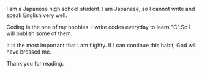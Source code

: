 I am a Japanese high school student.
I am Japanese, so I cannot write and speak English very well.

Coding is the one of my hobbies.
I write codes everyday to learn "C".So I will publish some of them.

It is the most important that I am flighty.
If I can continue this habit, God will have bressed me.

Thank you for reading.
